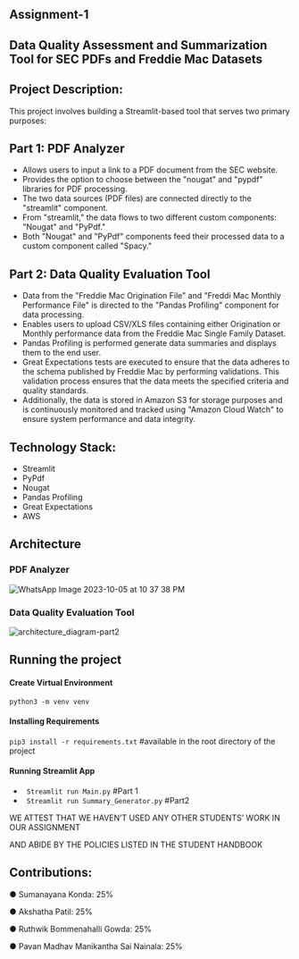## Assignment-1
## Data Quality Assessment and Summarization Tool for SEC PDFs and Freddie Mac Datasets

## Project Description:
This project involves building a Streamlit-based tool that serves two primary purposes:

## Part 1: PDF Analyzer

- Allows users to input a link to a PDF document from the SEC website.
- Provides the option to choose between the "nougat" and "pypdf" libraries for PDF processing.
- The two data sources (PDF files) are connected directly to the "streamlit" component.
- From "streamlit," the data flows to two different custom components: "Nougat" and "PyPdf."
- Both "Nougat" and "PyPdf" components feed their processed data to a custom component called "Spacy." 

## Part 2: Data Quality Evaluation Tool 

- Data from the "Freddie Mac Origination File" and "Freddi Mac Monthly Performance File" is directed to the "Pandas Profiling" component for data processing.
- Enables users to upload CSV/XLS files containing either Origination or Monthly performance data from the Freddie Mac Single Family Dataset.
- Pandas Profiling is performed generate data summaries and displays them to the end user.
- Great Expectations tests are executed to ensure that the data adheres to the schema published by Freddie Mac by performing validations. This validation process ensures that the 
  data meets the specified criteria and quality standards.
- Additionally, the data is stored in Amazon S3 for storage purposes and is continuously monitored and tracked using "Amazon Cloud Watch" to ensure system performance and data 
  integrity.

## Technology Stack:
- Streamlit
- PyPdf
- Nougat
- Pandas Profiling
- Great Expectations
- AWS

## Architecture

### PDF Analyzer
![WhatsApp Image 2023-10-05 at 10 37 38 PM](https://github.com/BigDataIA-Fall2023-Team3/Assignment-1/assets/114708712/0a00a911-9c1a-4a9e-883f-189c04612579)
### Data Quality Evaluation Tool 
![architecture_diagram-part2](https://github.com/BigDataIA-Fall2023-Team3/Assignment-1/assets/114708712/85de66f0-3cdc-4951-86ef-af93565a2f22)
## Running the project

#### Create Virtual Environment

`python3 -m venv venv`

#### Installing Requirements 

`pip3 install -r requirements.txt`     #available in the root directory of the project

#### Running Streamlit App

- ` Streamlit run Main.py`               #Part 1
- ` Streamlit run Summary_Generator.py`   #Part2

WE ATTEST THAT WE HAVEN’T USED ANY OTHER STUDENTS’ WORK IN OUR ASSIGNMENT

AND ABIDE BY THE POLICIES LISTED IN THE STUDENT HANDBOOK

 ## Contributions: 

● Sumanayana Konda: 25% 

● Akshatha Patil: 25% 

● Ruthwik Bommenahalli Gowda: 25% 

● Pavan Madhav Manikantha Sai Nainala: 25% 

















